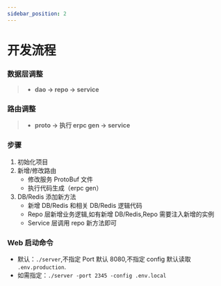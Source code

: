 ```yaml
---
sidebar_position: 2
---
```

# 开发流程

### 数据层调整

> - **dao -> repo -> service**

### 路由调整

> - **proto -> 执行 erpc gen -> service**

### 步骤

1. 初始化项目
2. 新增/修改路由
   - 修改服务 ProtoBuf 文件
   - 执行代码生成（erpc gen）
3. DB/Redis 添加新方法
   - 新增 DB/Redis 和相关 DB/Redis 逻辑代码
   - Repo 层新增业务逻辑,如有新增 DB/Redis,Repo 需要注入新增的实例
   - Service 层调用 repo 新方法即可

### Web 启动命令

- 默认：`./server`,不指定 Port 默认 8080,不指定 config 默认读取 `.env.production`.
- 如需指定：`./server -port 2345 -config .env.local`

